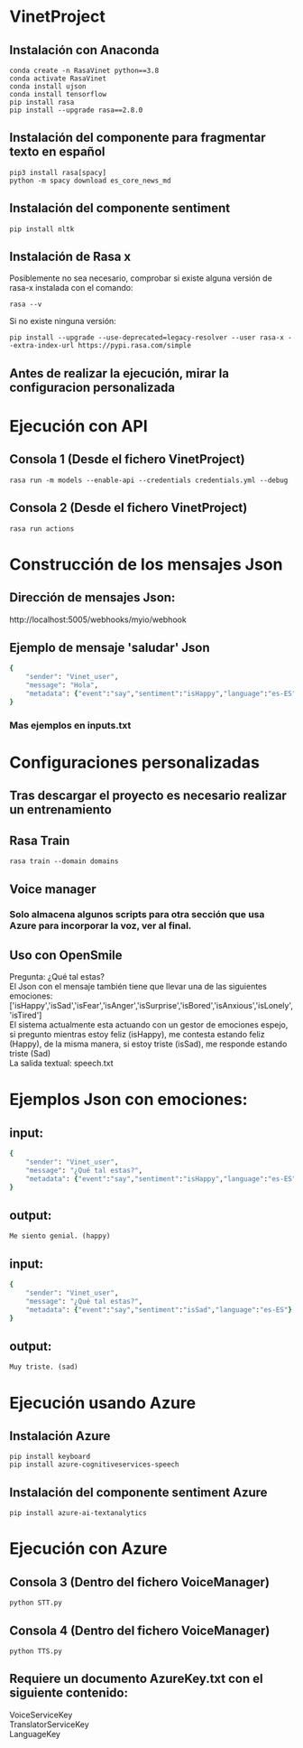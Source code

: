 ﻿# VinetProject
## Instalación con Anaconda
```
conda create -n RasaVinet python==3.8
conda activate RasaVinet 
conda install ujson
conda install tensorflow
pip install rasa
pip install --upgrade rasa==2.8.0
```
## Instalación del componente para fragmentar texto en español
```
pip3 install rasa[spacy]
python -m spacy download es_core_news_md
```
## Instalación del componente sentiment
```
pip install nltk
```
## Instalación de Rasa x 
Posiblemente no sea necesario, comprobar si existe alguna versión de rasa-x instalada con el comando:
```
rasa --v
```
Si no existe ninguna versión:
```
pip install --upgrade --use-deprecated=legacy-resolver --user rasa-x --extra-index-url https://pypi.rasa.com/simple
```
## Antes de realizar la ejecución, mirar la configuracion personalizada

# Ejecución con API 
## Consola 1 (Desde el fichero VinetProject)
```
rasa run -m models --enable-api --credentials credentials.yml --debug
```
## Consola 2 (Desde el fichero VinetProject)
```
rasa run actions
```
# Construcción de los mensajes Json
## Dirección de mensajes Json:
http://localhost:5005/webhooks/myio/webhook

## Ejemplo de mensaje 'saludar' Json
```ruby
{
    "sender": "Vinet_user",
    "message": "Hola",
    "metadata": {"event":"say","sentiment":"isHappy","language":"es-ES"} 
}
```
### Mas ejemplos en inputs.txt

# Configuraciones personalizadas 
## Tras descargar el proyecto es necesario realizar un entrenamiento
## Rasa Train
```
rasa train --domain domains
```
## Voice manager
### Solo almacena algunos scripts para otra sección que usa Azure para incorporar la voz, ver al final.

## Uso con OpenSmile
Pregunta: ¿Qué tal estas?<br/>
El Json con el mensaje también tiene que llevar una de las siguientes emociones:<br/>
['isHappy','isSad','isFear','isAnger','isSurprise','isBored','isAnxious','isLonely','isTired']<br/>
El sistema actualmente esta actuando con un gestor de emociones espejo, si pregunto mientras estoy feliz (isHappy),
me contesta estando feliz (Happy), de la misma manera, si estoy triste (isSad), me responde estando triste (Sad)<br/>
La salida textual: speech.txt

# Ejemplos Json con emociones:
## input:
```ruby
{
    "sender": "Vinet_user",
    "message": "¿Qué tal estas?",
    "metadata": {"event":"say","sentiment":"isHappy","language":"es-ES"}
}
```
## output:
	Me siento genial. (happy)
## input:
```ruby
{
    "sender": "Vinet_user",
    "message": "¿Qué tal estas?",
    "metadata": {"event":"say","sentiment":"isSad","language":"es-ES"}
}
```
## output:
	Muy triste. (sad)

# Ejecución usando Azure
## Instalación Azure 
```
pip install keyboard
pip install azure-cognitiveservices-speech
```
## Instalación del componente sentiment Azure
```
pip install azure-ai-textanalytics
```
# Ejecución con Azure 
## Consola 3 (Dentro del fichero VoiceManager)
```
python STT.py
```
## Consola 4 (Dentro del fichero VoiceManager)
```
python TTS.py
```
## Requiere un documento AzureKey.txt con el siguiente contenido:
VoiceServiceKey<br/> TranslatorServiceKey<br/> LanguageKey<br/>
